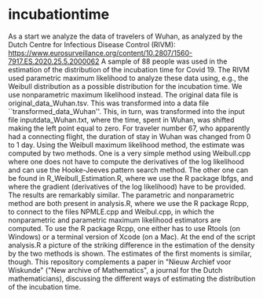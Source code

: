 # incubationtime

As a start we analyze the data of travelers of Wuhan, as analyzed by the Dutch Centre for Infectious Disease Control (RIVM): https://www.eurosurveillance.org/content/10.2807/1560-7917.ES.2020.25.5.2000062
A sample of 88 people was used in the estimation of the distribution of the incubation time for Covid 19. The RIVM used parametric maximum likelihood to analyze these data using, e.g., the Weibull distribution as a possible distribution for the incubation time. We use nonparametric maximum likelihood instead.
The original data file is original_data_Wuhan.tsv. This was transformed into a data file ``transformed_data_Wuhan''. This, in turn, was transformed into the input file inputdata_Wuhan.txt, where the time, spent in Wuhan, was shifted making the left point equal to zero. For traveler number 67, who apparently had a connecting flight, the duration of stay in Wuhan was changed from 0 to 1 day.
Using the Weibull maximum likelihood method, the estimate was computed by two methods. One is a very simple method using Weibull.cpp where one does not have to compute the derivatives of the log likelihood and can use the Hooke-Jeeves pattern search method. The other one can be found in R_Weibull_Estimation.R, where we use the R package lbfgs, and where the gradient (derivatives of the log likelihood) have to be provided. The results are remarkably similar.
The parametric and nonparametric method are both present in analysis.R, where we use the R package Rcpp, to connect to the files NPMLE.cpp and Weibul.cpp, in which the nonparametric and parametric maximum likelihood estimators are computed. To use the R package Rcpp, one either has to use Rtools (on Windows) or a terminal version of Xcode (on a Mac). At the end of the script analysis.R a picture of the striking difference in the estimation of the density by the two methods is shown. The estimates of the first moments is similar, though.
This repository complements a paper in "Nieuw Archief voor Wiskunde" ("New archive of Mathematics", a journal for the Dutch mathematicians), discussing the different ways of estimating the distribution of the incubation time.
